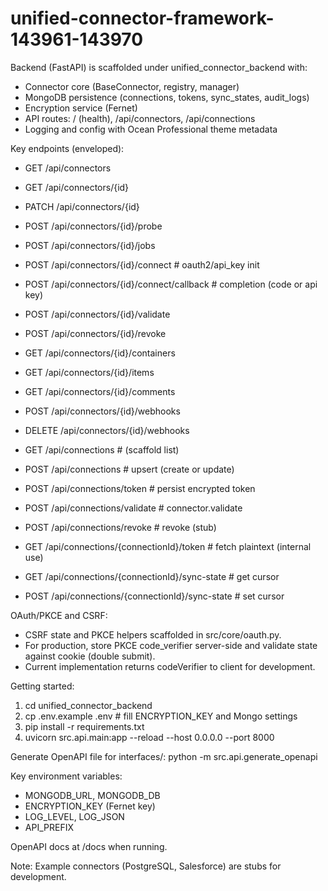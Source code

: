 # unified-connector-framework-143961-143970

Backend (FastAPI) is scaffolded under unified_connector_backend with:
- Connector core (BaseConnector, registry, manager)
- MongoDB persistence (connections, tokens, sync_states, audit_logs)
- Encryption service (Fernet)
- API routes: / (health), /api/connectors, /api/connections
- Logging and config with Ocean Professional theme metadata

Key endpoints (enveloped):
- GET   /api/connectors
- GET   /api/connectors/{id}
- PATCH /api/connectors/{id}
- POST  /api/connectors/{id}/probe
- POST  /api/connectors/{id}/jobs
- POST  /api/connectors/{id}/connect                # oauth2/api_key init
- POST  /api/connectors/{id}/connect/callback       # completion (code or api key)
- POST  /api/connectors/{id}/validate
- POST  /api/connectors/{id}/revoke
- GET   /api/connectors/{id}/containers
- GET   /api/connectors/{id}/items
- GET   /api/connectors/{id}/comments
- POST  /api/connectors/{id}/webhooks
- DELETE /api/connectors/{id}/webhooks

- GET   /api/connections                            # (scaffold list)
- POST  /api/connections                            # upsert (create or update)
- POST  /api/connections/token                      # persist encrypted token
- POST  /api/connections/validate                   # connector.validate
- POST  /api/connections/revoke                     # revoke (stub)
- GET   /api/connections/{connectionId}/token       # fetch plaintext (internal use)
- GET   /api/connections/{connectionId}/sync-state  # get cursor
- POST  /api/connections/{connectionId}/sync-state  # set cursor

OAuth/PKCE and CSRF:
- CSRF state and PKCE helpers scaffolded in src/core/oauth.py.
- For production, store PKCE code_verifier server-side and validate state against cookie (double submit).
- Current implementation returns codeVerifier to client for development.

Getting started:
1) cd unified_connector_backend
2) cp .env.example .env  # fill ENCRYPTION_KEY and Mongo settings
3) pip install -r requirements.txt
4) uvicorn src.api.main:app --reload --host 0.0.0.0 --port 8000

Generate OpenAPI file for interfaces/:
python -m src.api.generate_openapi

Key environment variables:
- MONGODB_URL, MONGODB_DB
- ENCRYPTION_KEY (Fernet key)
- LOG_LEVEL, LOG_JSON
- API_PREFIX

OpenAPI docs at /docs when running.

Note: Example connectors (PostgreSQL, Salesforce) are stubs for development.
